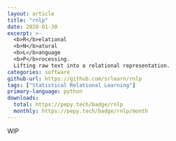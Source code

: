 ```yaml
---
layout: article
title: "rnlp"
date: 2020-01-30
excerpt: >-
  <b>R</b>elational
  <b>N</b>atural
  <b>L</b>anguage
  <b>P</b>rocessing.
  Lifting raw text into a relational representation.
categories: software
github-url: https://github.com/srlearn/rnlp
tags: ["Statistical Relational Learning"]
primary-language: python
downloads:
  total: https://pepy.tech/badge/rnlp
  monthly: https://pepy.tech/badge/rnlp/month
---
```


WIP
